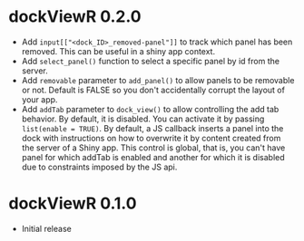# dockViewR 0.2.0

- Add `input[["<dock_ID>_removed-panel"]]` to track which panel has been removed. This can be useful in a shiny app context.
- Add `select_panel()` function to select a specific panel by id from the server.
- Add `removable` parameter to `add_panel()` to allow panels to be removable or not. Default is FALSE so you don't accidentally corrupt the layout of your app.
- Add `addTab` parameter to `dock_view()` to allow controlling the add tab behavior. By default, it is disabled. You can activate it by passing `list(enable = TRUE)`. By default, a JS callback inserts a panel into the dock with instructions on how to overwrite it by content created from the server of a Shiny app. This control is global, that is, you can't have panel for which addTab is enabled and another for which it is disabled due to constraints imposed by the JS api.

# dockViewR 0.1.0

- Initial release

